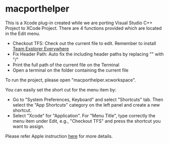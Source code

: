 # macporthelper

This is a Xcode plug-in created while we are porting Visual Studio C++ Project to XCode Project. There are 4 functions provided which are located in the Edit menu.
* Checkout TFS: Check out the current file to edit. Remember to install [Team Explorer Everywhere](https://www.visualstudio.com/en-us/products/team-explorer-everywhere-vs.aspx)
* Fix Header Path: Auto fix the including header paths by replacing "\" with "/"
* Print the full path of the current file on the Terminal
* Open a terminal on the folder containing the current file

To run the project, please open "macporthelper.xcworkspace".

You can easily set the short cut for the menu item by:
* Go to "System Preferences, Keyboard" and select "Shortcuts" tab. Then select the "App Shortcuts" category on the left panel and create a new shortcut.
* Select "Xcode" for "Application". For "Menu Title", type correctly the menu item under Edit, e.g., "Checkout TFS" and press the shortcut you want to assign.

Please refer Apple instruction [here](https://support.apple.com/kb/PH13916?locale=en_US) for more details.

